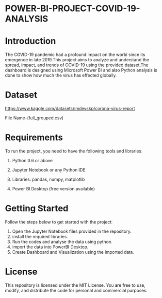 # POWER-BI-PROJECT-COVID-19-ANALYSIS
# Introduction

The COVID-19 pandemic had a profound impact on the world since its emergence in late 2019.This project aims to analyze and understand the spread, impact, and trends of COVID-19 using the provided dataset.The dashboard is designed using Microsoft Power BI and also Python analysis is done to show how much the virus has effected globally.

# Dataset

https://www.kaggle.com/datasets/imdevskp/corona-virus-report 

File Name-(full_grouped.csv)

# Requirements
To run the project, you need to have the following tools and libraries:

 1. Python 3.6 or above

 2. Jupyter Notebook or any Python IDE

 3.  Libraries: pandas, numpy, matplotlib

 4.  Power BI Desktop (free version available)

# Getting Started

Follow the steps below to get started with the project:
1. Open the Jupyter Notebook files provided in the repository.
2. install the required libraries.
3. Run the codes and analyse the data using python.
4. Import the data into PowerBI Desktop.
5. Create Dashboard and Visualization using the imported data.

# License
This repository is licensed under the MIT License. You are free to use, modify, and distribute the code for personal and commercial purposes.
